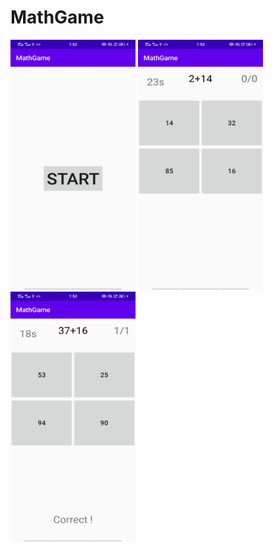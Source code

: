 # MathGame
  <img src="https://github.com/Amit-1001/MathGame/blob/master/img/img1.jpg" width="200" height="400">
  <img src="https://github.com/Amit-1001/MathGame/blob/master/img/img2.jpg" width="200" height="400">
  <img src="https://github.com/Amit-1001/MathGame/blob/master/img/img3.jpg" width="200" height="400">
